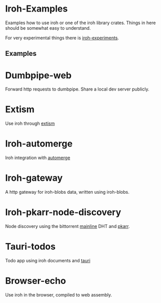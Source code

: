 # Iroh-Examples

Examples how to use iroh or one of the iroh library crates.
Things in here should be somewhat easy to understand.

For very experimental things there is [iroh-experiments].

## Examples

# Dumbpipe-web

Forward http requests to dumbpipe. Share a local dev server publicly.

# Extism

Use iroh through [extism]

# Iroh-automerge

Iroh integration with [automerge]

# Iroh-gateway

A http gateway for iroh-blobs data, written using iroh-blobs.

# Iroh-pkarr-node-discovery

Node discovery using the bittorrent [mainline] DHT and [pkarr].

# Tauri-todos

Todo app using iroh documents and [tauri]

# Browser-echo

Use iroh in the browser, compiled to web assembly.

[iroh-experiments]: https://github.com/n0-computer/iroh-experiments
[extism]: https://extism.org/
[automerge]: https://automerge.org/
[mainline]: https://en.wikipedia.org/wiki/Mainline_DHT
[pkarr]: https://pkarr.org/
[tauri]: https://tauri.app/
